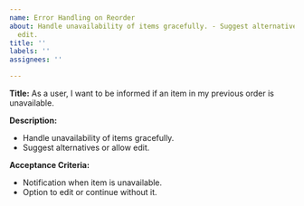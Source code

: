 ```yaml
---
name: Error Handling on Reorder
about: Handle unavailability of items gracefully. - Suggest alternatives or allow
  edit.
title: ''
labels: ''
assignees: ''

---
```


**Title:** As a user, I want to be informed if an item in my previous order is unavailable.

**Description:**
- Handle unavailability of items gracefully.
- Suggest alternatives or allow edit.

**Acceptance Criteria:**
- Notification when item is unavailable.
- Option to edit or continue without it.
